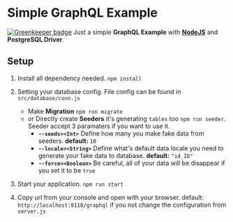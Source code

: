 # Simple GraphQL Example

[![Greenkeeper badge](https://badges.greenkeeper.io/rohmanhm/example-graphql.svg)](https://greenkeeper.io/)
Just a simple **GraphQL Example** with **[NodeJS](https://nodejs.org/)** and **PostgreSQL Driver**.

## Setup
1. Install all dependency needed.
   `npm install`
2. Setting your database config. File config can be found in `src/database/conn.js`
   * Make **Migration**
   `npm run migrate`
   * or Directly create **Seeders** it's generating `tables` too
   `npm run seeder`.
   Seeder accept 3 paramaters if you want to use it.
      * **`--seeds=<Int>`**
         Define how many you make fake data from seeders.
         **default:** `10`
      * **`--locale=<String>`**
         Define what's default data locale you need to generate your fake data to database.
         **default:** `"id_ID"`
      * **`--force=<Boolean>`**
         Be careful, all of your data will be disappear if you set it to be `true`

3. Start your application.
   `npm run start`
4. Copy url from your console and open with your browser.
   default: `http://localhost:8118/graphql` if you not change the configuration from `server.js`
